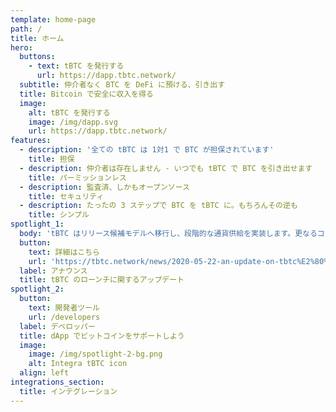 ```yaml
---
template: home-page
path: /
title: ホーム
hero:
  buttons:
    - text: tBTC を発行する
      url: https://dapp.tbtc.network/
  subtitle: 仲介者なく BTC を DeFi に預ける、引き出す
  title: Bitcoin で安全に収入を得る
  image:
    alt: tBTC を発行する
    image: /img/dapp.svg
    url: https://dapp.tbtc.network/
features:
  - description: '全ての tBTC は 1対1 で BTC が担保されています'
    title: 担保
  - description: 仲介者は存在しません - いつでも tBTC で BTC を引き出せます
    title: パーミッションレス
  - description: 監査済、しかもオープンソース
    title: セキュリティ
  - description: たったの 3 ステップで BTC を tBTC に。もちろんその逆も
    title: シンプル
spotlight_1:
  body: 'tBTC はリリース候補モデルへ移行し、段階的な通貨供給を実装します。更なるコード監査と10倍のバグ報奨金プログラムを含む、警備体勢の拡充を行います'
  button:
    text: 詳細はこちら
    url: 'https://tbtc.network/news/2020-05-22-an-update-on-tbtc%E2%80%99s-launch/'
  label: アナウンス
  title: tBTC のローンチに関するアップデート
spotlight_2:
  button:
    text: 開発者ツール
    url: /developers
  label: デベロッパー
  title: dApp でビットコインをサポートしよう
  image:
    image: /img/spotlight-2-bg.png
    alt: Integra tBTC icon
  align: left
integrations_section:
  title: インテグレーション
---
```


